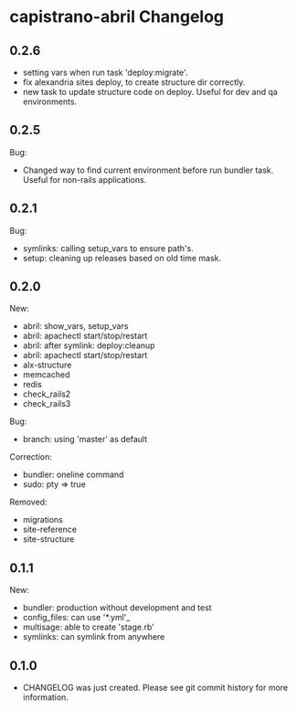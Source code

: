 # capistrano-abril Changelog

## 0.2.6

* setting vars when run task 'deploy:migrate'.
* fix alexandria sites deploy, to create structure dir correctly.
* new task to update structure code on deploy. Useful for dev and qa environments.

## 0.2.5

Bug:

* Changed way to find current environment before run bundler task. Useful for non-rails applications.

## 0.2.1

Bug:

* symlinks: calling setup_vars to ensure path's.
* setup: cleaning up releases based on old time mask.

## 0.2.0

New:

* abril: show_vars, setup_vars
* abril: apachectl start/stop/restart
* abril: after symlink: deploy:cleanup
* abril: apachectl start/stop/restart
* alx-structure
* memcached
* redis
* check_rails2
* check_rails3

Bug:

* branch: using 'master' as default

Correction:

* bundler: oneline command
* sudo: pty => true

Removed:

* migrations
* site-reference
* site-structure

## 0.1.1

New:

* bundler: production without development and test
* config_files: can use '*.yml'_
* multisage: able to create 'stage.rb'
* symlinks: can symlink from anywhere

## 0.1.0

* CHANGELOG was just created. Please see git commit history for more information.

